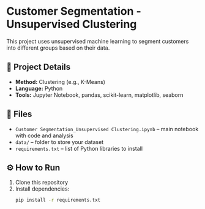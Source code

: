 # Customer Segmentation - Unsupervised Clustering

This project uses unsupervised machine learning to segment customers into different groups based on their data.

## 📌 Project Details
- **Method:** Clustering (e.g., K-Means)
- **Language:** Python
- **Tools:** Jupyter Notebook, pandas, scikit-learn, matplotlib, seaborn

## 📁 Files
- `Customer Segmentation_Unsupervised Clustering.ipynb` – main notebook with code and analysis
- `data/` – folder to store your dataset
- `requirements.txt` – list of Python libraries to install

## ⚙️ How to Run
1. Clone this repository
2. Install dependencies:
   ```bash
   pip install -r requirements.txt
